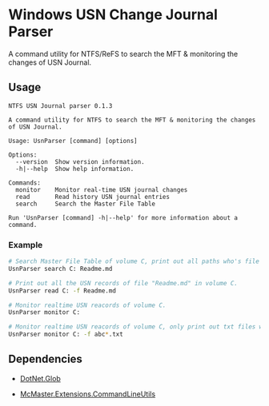# Windows USN Change Journal Parser

 A command utility for NTFS/ReFS to search the MFT & monitoring the changes of USN Journal.

## Usage

```
NTFS USN Journal parser 0.1.3

A command utility for NTFS to search the MFT & monitoring the changes of USN Journal.

Usage: UsnParser [command] [options]

Options:
  --version  Show version information.
  -h|--help  Show help information.

Commands:
  monitor    Monitor real-time USN journal changes
  read       Read history USN journal entries
  search     Search the Master File Table

Run 'UsnParser [command] -h|--help' for more information about a command.
```

### Example

```bash
# Search Master File Table of volume C, print out all paths who's file name is "Readme.md"
UsnParser search C: Readme.md 
```

```bash
# Print out all the USN records of file "Readme.md" in volume C.
UsnParser read C: -f Readme.md 
```

```bash
# Monitor realtime USN reacords of volume C.
UsnParser monitor C: 
```

```bash
# Monitor realtime USN reacords of volume C, only print out txt files whose name starts with "abc".
UsnParser monitor C: -f abc*.txt 
```

## Dependencies 

* [DotNet.Glob](https://github.com/dazinator/DotNet.Glob)

* [McMaster.Extensions.CommandLineUtils](https://github.com/natemcmaster/CommandLineUtils)

